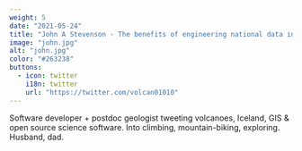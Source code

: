 ```yaml
---
weight: 5
date: "2021-05-24"
title: "John A Stevenson - The benefits of engineering national data infrastructure with open source"
image: "john.jpg"
alt: "john.jpg"
color: "#263238"
buttons:
  - icon: twitter
    i18n: twitter
    url: "https://twitter.com/volcan01010"
---
```


Software developer + postdoc geologist tweeting volcanoes, Iceland, GIS & open
source science software. Into climbing, mountain-biking, exploring. Husband,
dad.
